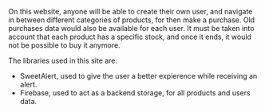 
On this website, anyone will be able to create their own user, and navigate in between different categories of products, for then make a purchase.
Old purchases data would also be available for each user. 
It must be taken into account that each product has a specific stock, and once it ends, it would not be possible to buy it anymore.

The libraries used in this site are: 
- SweetAlert, used to give the user a better expierence while receiving an alert.
- Firebase, used to act as a backend storage, for all products and users data.